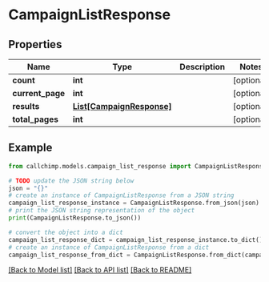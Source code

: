 # CampaignListResponse


## Properties

Name | Type | Description | Notes
------------ | ------------- | ------------- | -------------
**count** | **int** |  | [optional] 
**current_page** | **int** |  | [optional] 
**results** | [**List[CampaignResponse]**](CampaignResponse.md) |  | [optional] 
**total_pages** | **int** |  | [optional] 

## Example

```python
from callchimp.models.campaign_list_response import CampaignListResponse

# TODO update the JSON string below
json = "{}"
# create an instance of CampaignListResponse from a JSON string
campaign_list_response_instance = CampaignListResponse.from_json(json)
# print the JSON string representation of the object
print(CampaignListResponse.to_json())

# convert the object into a dict
campaign_list_response_dict = campaign_list_response_instance.to_dict()
# create an instance of CampaignListResponse from a dict
campaign_list_response_from_dict = CampaignListResponse.from_dict(campaign_list_response_dict)
```
[[Back to Model list]](../README.md#documentation-for-models) [[Back to API list]](../README.md#documentation-for-api-endpoints) [[Back to README]](../README.md)


